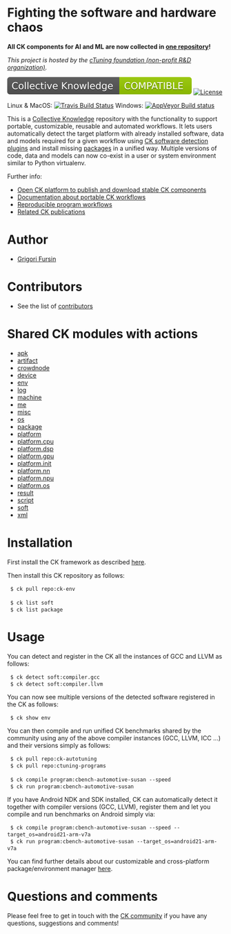 Fighting the software and hardware chaos
========================================

**All CK components for AI and ML are now collected in [one repository](https://github.com/ctuning/ai)!**

*This project is hosted by the [cTuning foundation (non-profit R&D organization)](https://cTuning.org).*

[![compatibility](https://github.com/ctuning/ck-guide-images/blob/master/ck-compatible.svg)](https://github.com/ctuning/ck)
[![License](https://img.shields.io/badge/License-BSD%203--Clause-blue.svg)](https://opensource.org/licenses/BSD-3-Clause)

Linux & MacOS: [![Travis Build Status](https://travis-ci.org/ctuning/ck-env.svg?branch=master)](https://travis-ci.org/ctuning/ck-env)
Windows: [![AppVeyor Build status](https://ci.appveyor.com/api/projects/status/github/ctuning/ck-env?branch=master&svg=true)](https://ci.appveyor.com/project/ens-lg4/ck-env)

This is a [Collective Knowledge](https://github.com/ctuning/ck) repository
with the functionality to support portable, customizable, reusable and automated workflows.
It lets users automatically detect the target platform with already installed software, data and models
required for a given workflow using [CK software detection plugins](https://cKnowledge.io/c/soft)
and install missing [packages](https://cKnowledge.io/c/package) in a unified way.
Multiple versions of code, data and models can now co-exist in a user or system environment
similar to Python virtualenv. 

Further info:
* [Open CK platform to publish and download stable CK components](https://cKnowledge.io)
* [Documentation about portable CK workflows](https://github.com/ctuning/ck/wiki/Portable-workflows)
* [Reproducible program workflows](https://cKnowledge.io/c/program)
* [Related CK publications](https://github.com/ctuning/ck/wiki/Publications)

Author
======
* [Grigori Fursin](https://fursin.net)

Contributors
============
* See the list of [contributors](https://github.com/ctuning/ck-env/blob/master/CONTRIBUTIONS)

Shared CK modules with actions
==============================

* [apk](https://cKnowledge.io/c/module/apk)
* [artifact](https://cKnowledge.io/c/module/artifact)
* [crowdnode](https://cKnowledge.io/c/module/crowdnode)
* [device](https://cKnowledge.io/c/module/device)
* [env](https://cKnowledge.io/c/module/env)
* [log](https://cKnowledge.io/c/module/log)
* [machine](https://cKnowledge.io/c/module/machine)
* [me](https://cKnowledge.io/c/module/me)
* [misc](https://cKnowledge.io/c/module/misc)
* [os](https://cKnowledge.io/c/module/os)
* [package](https://cKnowledge.io/c/module/package)
* [platform](https://cKnowledge.io/c/module/platform)
* [platform.cpu](https://cKnowledge.io/c/module/platform.cpu)
* [platform.dsp](https://cKnowledge.io/c/module/platform.dsp)
* [platform.gpu](https://cKnowledge.io/c/module/platform.gpu)
* [platform.init](https://cKnowledge.io/c/module/platform.init)
* [platform.nn](https://cKnowledge.io/c/module/platform.nn)
* [platform.npu](https://cKnowledge.io/c/module/platform.npu)
* [platform.os](https://cKnowledge.io/c/module/platform.os)
* [result](https://cKnowledge.io/c/module/result)
* [script](https://cKnowledge.io/c/module/script)
* [soft](https://cKnowledge.io/c/module/soft)
* [xml](https://cKnowledge.io/c/module/xml)

Installation
============

First install the CK framework as described [here](https://github.com/ctuning/ck#installation).

Then install this CK repository as follows:

```
 $ ck pull repo:ck-env

 $ ck list soft
 $ ck list package

```

Usage
=====

You can detect and register in the CK all the instances of GCC and LLVM as follows:
```
 $ ck detect soft:compiler.gcc
 $ ck detect soft:compiler.llvm
```

You can now see multiple versions of the detected software registered in the CK as follows:
```
 $ ck show env
```

You can then compile and run unified CK benchmarks shared by the community using 
any of the above compiler instances (GCC, LLVM, ICC ...) and their versions simply as follows:

```
 $ ck pull repo:ck-autotuning
 $ ck pull repo:ctuning-programs

 $ ck compile program:cbench-automotive-susan --speed
 $ ck run program:cbench-automotive-susan
```

If you have Android NDK and SDK installed, CK can automatically detect it together with compiler
versions (GCC, LLVM), register them and let you compile and run benchmarks on Android simply via:
```
 $ ck compile program:cbench-automotive-susan --speed --target_os=android21-arm-v7a
 $ ck run program:cbench-automotive-susan --target_os=android21-arm-v7a
```

You can find further details about our customizable and cross-platform package/environment manager
[here](https://github.com/ctuning/ck/wiki/Portable-workflows).


Questions and comments
======================

Please feel free to get in touch with the [CK community](https://github.com/ctuning/ck/wiki/Contacts) 
if you have any questions, suggestions and comments!
